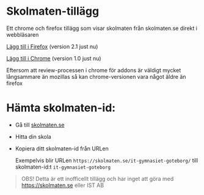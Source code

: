 # Skolmaten-tillägg
Ett chrome och firefox tillägg som visar skolmaten från skolmaten.se direkt i webbläsaren

[Lägg till i Firefox](https://addons.mozilla.org/en-US/firefox/addon/skolmaten) (version 2.1 just nu)

[Lägg till i Chrome](https://chrome.google.com/webstore/detail/ejapgcaikpopdmigljfpjcdkpdidgdpk) (version 1.0 just nu)


Eftersom att review-processen i chrome för addons är väldigt mycket långsammare än mozillas så kan chrome-versionen vara något äldre än firefox


# Hämta skolmaten-id:

- Gå till [skolmaten.se](https://skolmaten.se)
- Hitta din skola
- Kopiera ditt skolmaten-id från URLen
  
  Exempelvis blir URLen `https://skolmaten.se/it-gymnasiet-goteborg/` till skolmaten-id:t `it-gymnasiet-goteborg`


> OBS! Detta är ett inofficellt tillägg och har inget att göra med https://skolmaten.se eller IST AB
